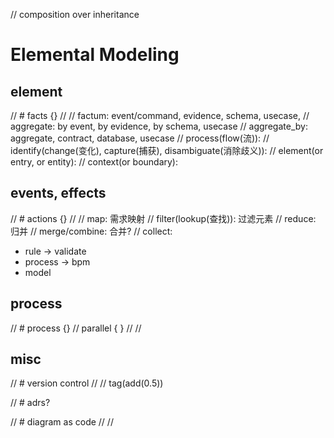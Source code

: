 // composition over inheritance
# Elemental Modeling

## element 

// # facts {}
//
// factum: event/command, evidence, schema, usecase,
// aggregate: by event, by evidence, by schema, usecase
// aggregate_by: aggregate, contract, database, usecase
// process(flow(流)):
// identify(change(变化), capture(捕获), disambiguate(消除歧义)):
// element(or entry, or entity):
// context(or boundary):

## events, effects

// # actions {}
//
// map: 需求映射
// filter(lookup(查找)): 过滤元素
// reduce: 归并
// merge/combine: 合并?
// collect:

- rule -> validate
- process -> bpm
- model

## process

// # process {}
// parallel { }
//
//

## misc

// # version control
//
// tag(add(0.5))


// # adrs?

// # diagram as code
// 
// 